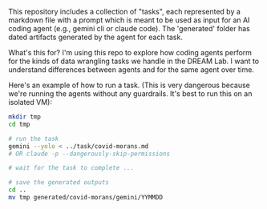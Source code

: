 This repository includes a collection of "tasks", each represented by a markdown
file with a prompt which is meant to be used as input for an AI coding agent
(e.g., gemini cli or claude code). The 'generated' folder has dated artifacts
generated by the agent for each task. 

What's this for? I'm using this repo to explore how coding agents perform for
the kinds of data wrangling tasks we handle in the DREAM Lab. I want to understand
differences between agents and for the same agent over time.


Here's an example of how to run a task. (This is very dangerous because we're
running the agents without any guardrails. It's best to run this on an isolated
VM):

```sh
mkdir tmp
cd tmp 

# run the task
gemini --yolo < ../task/covid-morans.md
# OR claude -p --dangerously-skip-permissions

# wait for the task to complete ... 

# save the generated outputs
cd ..
mv tmp generated/covid-morans/gemini/YYMMDD
```